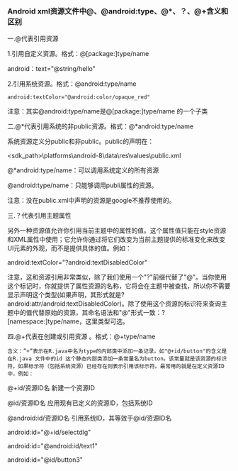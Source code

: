 ### Android xml资源文件中@、@android:type、@*、？、@+含义和区别


一.@代表引用资源

1.引用自定义资源。格式：@[package:]type/name

android：text="@string/hello"

 

2.引用系统资源。格式：@android:type/name

    android:textColor="@android:color/opaque_red"

  注意：其实@android:type/name是@[package:]type/name 的一个子类

二.@*代表引用系统的非public资源。格式：@*android:type/name

  系统资源定义分public和非public。public的声明在：

  <sdk_path>\platforms\android-8\data\res\values\public.xml

  @*android:type/name：可以调用系统定义的所有资源

  @android:type/name：只能够调用publi属性的资源。

  注意：没在public.xml中声明的资源是google不推荐使用的。

三.？代表引用主题属性

  另外一种资源值允许你引用当前主题中的属性的值。这个属性值只能在style资源和XML属性中使用；它允许你通过将它们改变为当前主题提供的标准变化来改变UI元素的外观，而不是提供具体的值。例如：

  android:textColor="?android:textDisabledColor" 

   注意，这和资源引用非常类似，除了我们使用一个"?"前缀代替了"@"。当你使用这个标记时，你就提供了属性资源的名称，它将会在主题中被查找，所以你不需要显示声明这个类型(如果声明，其形式就是?android:attr/android:textDisabledColor)。除了使用这个资源的标识符来查询主题中的值代替原始的资源，其命名语法和"@"形式一致：?[namespace:]type/name，这里类型可选。

 四.@+代表在创建或引用资源 。格式：@+type/name

    含义：”+”表示在R.java中名为type的内部类中添加一条记录。如"@+id/button"的含义是在R.java 文件中的id 这个静态内部类添加一条常量名为button。该常量就是该资源的标识符。如果标示符（包括系统资源）已经存在则表示引用该标示符。最常用的就是在定义资源ID中，例如：

 @+id/资源ID名         新建一个资源ID

 @id/资源ID名          应用现有已定义的资源ID，包括系统ID

 @android:id/资源ID名   引用系统ID，其等效于@id/资源ID名

 

 android:id="@+id/selectdlg"

 android:id="@android:id/text1"

 android:id="@id/button3"  
